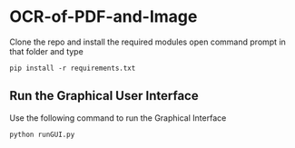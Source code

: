 # OCR-of-PDF-and-Image
Clone the repo and install the required modules open command prompt in that folder and type
```
pip install -r requirements.txt
```

## Run the Graphical User Interface
Use the following command to run the Graphical Interface
```
python runGUI.py
```
